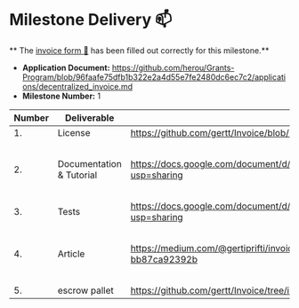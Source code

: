 # Milestone Delivery :mailbox:

**
The [invoice form :pencil:](https://docs.google.com/forms/d/e/1FAIpQLSfmNYaoCgrxyhzgoKQ0ynQvnNRoTmgApz9NrMp-hd8mhIiO0A/viewform)
has been filled out correctly for this milestone.**

* **Application Document:** https://github.com/herou/Grants-Program/blob/96faafe75dfb1b322e2a4d55e7fe2480dc6ec7c2/applications/decentralized_invoice.md
* **Milestone Number:** 1

| Number | Deliverable              | Link                                                                                 							                                                    | Notes |
|--------|--------------------------|-------------------------------------------------------------------------------------------------------------------------------------------------|-------|
| 1.     | License                  | https://github.com/gertt/Invoice/blob/invoice_system_milestone_1/LICENSE                                                                							 |Apache |
| 2.     | Documentation & Tutorial | https://docs.google.com/document/d/1NfbCE32XxGJFXaEI4YEcOV7F_3nVmSFDAG8BaM1BXlE/edit?usp=sharing                                                | The inline documentation is the lib.rs files of [escrow-pallet](https://github.com/herou/EscrowPallet/blob/eljo-prifti/escrow/pallets/escrow/src/lib.rs)      |
| 3.     | Tests                    | https://docs.google.com/document/d/1NfbCE32XxGJFXaEI4YEcOV7F_3nVmSFDAG8BaM1BXlE/edit?usp=sharing                                                |       |
| 4.     | Article                  | https://medium.com/@gertiprifti/invoice-pallet-built-on-top-of-substrate-framework-bb87ca92392b    							                                      | The article will be published once the milestone is approved      |
| 5.     | escrow pallet            | https://github.com/gertt/Invoice/tree/invoice_system_milestone_1     							                                                                    |       |
